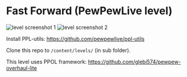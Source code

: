 # Fast Forward (PewPewLive level)
![level screenshot 1](https://jpcdn.it/img/b74d76d496fd9184262486b86647e5d8.png)
![level screenshot 2](https://jpcdn.it/img/260e8c3bd28adfcf7cb7c9bfd2cd4d5c.png)

Install PPL-utils: https://github.com/pewpewlive/ppl-utils

Clone this repo to `/content/levels/` (in sub folder).

This level uses PPOL framework: https://github.com/glebi574/pewpew-overhaul-lite
